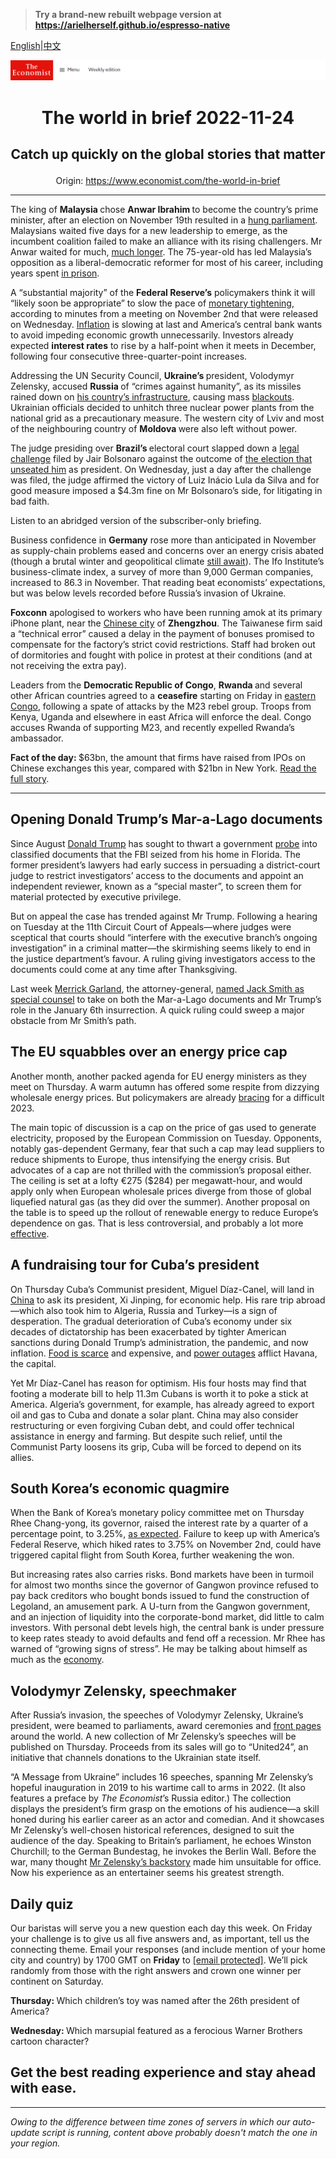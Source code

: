 > **Try a brand-new rebuilt webpage version at https://arielherself.github.io/espresso-native**

[English](https://github.com/arielherself/espresso/blob/main/README.md)|[中文](https://github-com.translate.goog/arielherself/espresso/blob/main/README.md?_x_tr_sl=en&_x_tr_tl=zh-CN&_x_tr_hl=zh-CN&_x_tr_pto=wapp)



![The Economist](menubar.png)

# <p align="center">The world in brief 2022-11-24</p>

## <p align="center">Catch up quickly on the global stories that matter</p>

<p align="center">Origin: <a href="https://www.economist.com/the-world-in-brief">https://www.economist.com/the-world-in-brief</a><hr>

The king of <strong>Malaysia </strong>chose <strong>Anwar Ibrahim </strong>to become the country’s prime minister, after an election on November 19th resulted in a [hung parliament](https://www.economist.com/asia/2022/11/21/a-hung-parliament-in-malaysia-augurs-more-bad-government-and-instability). Malaysians waited five days for a new leadership to emerge, as the incumbent coalition failed to make an alliance with its rising challengers. Mr Anwar waited for much, [much longer](https://www.economist.com/asia/2020/10/03/anwar-ibrahim-is-in-a-familiar-place-close-to-leading-malaysia). The 75-year-old has led Malaysia’s opposition as a liberal-democratic reformer for most of his career, including years spent [in prison](https://www.economist.com/asia/2015/02/12/malaysias-dark-side).

A “substantial majority” of the <strong>Federal Reserve’s</strong> policymakers think it will “likely soon be appropriate” to slow the pace of [monetary tightening](https://www.economist.com/finance-and-economics/2022/11/02/the-fed-delivers-another-jumbo-rate-rise-and-its-far-from-done), according to minutes from a meeting on November 2nd that were released on Wednesday. [Inflation](https://www.economist.com/finance-and-economics/2022/08/05/for-a-change-american-inflation-is-lower-than-expected) is slowing at last and America’s central bank wants to avoid impeding economic growth unnecessarily. Investors already expected <strong>interest rates</strong> to rise by a half-point when it meets in December, following four consecutive three-quarter-point increases.

Addressing the UN Security Council, <strong>Ukraine’s </strong>president, Volodymyr Zelensky, accused <strong>Russia </strong>of “crimes against humanity”, as its missiles rained down on [his country’s infrastructure](https://www.economist.com/europe/2022/10/24/ukraine-races-to-stop-russia-from-destroying-its-power-grid), causing mass [blackouts](https://www.economist.com/europe/2022/11/23/how-ukraine-defies-electricity-blackouts). Ukrainian officials decided to unhitch three nuclear power plants from the national grid as a precautionary measure. The western city of Lviv and most of the neighbouring country of <strong>Moldova </strong>were also left without power.

The judge presiding over <strong>Brazil’s </strong>electoral court slapped down a [legal challenge](https://www.economist.com/the-americas/2022/11/23/jair-bolsonaros-challenge-to-brazils-election-was-rejected) filed by Jair Bolsonaro against the outcome of [the election that unseated him](https://www.economist.com/films/2022/10/31/lula-wins-the-brazilian-election) as president. On Wednesday, just a day after the challenge was filed, the judge affirmed the victory of Luiz Inácio Lula da Silva and for good measure imposed a $4.3m fine on Mr Bolsonaro’s side, for litigating in bad faith.

Listen to an abridged version of the subscriber-only briefing.

Business confidence in <strong>Germany</strong> rose more than anticipated in November as supply-chain problems eased and concerns over an energy crisis abated (though a brutal winter and geopolitical climate [still await](https://www.economist.com/leaders/2022/11/24/europe-frozen-out)). The Ifo Institute’s business-climate index, a survey of more than 9,000 German companies, increased to 86.3 in November. That reading beat economists’ expectations, but was below levels recorded before Russia’s invasion of Ukraine. 

<strong>Foxconn</strong> apologised to workers who have been running amok at its primary iPhone plant, near the [Chinese city](https://www.economist.com/china/2022/11/03/the-chinese-city-that-covid-forgot) of <strong>Zhengzhou</strong>. The Taiwanese firm said a “technical error” caused a delay in the payment of bonuses promised to compensate for the factory’s strict covid restrictions. Staff had broken out of dormitories and fought with police in protest at their conditions (and at not receiving the extra pay).

Leaders from the <strong>Democratic Republic of Congo</strong>, <strong>Rwanda </strong>and several other African countries agreed to a <strong>ceasefire</strong> starting on Friday in [eastern Congo](https://www.economist.com/middle-east-and-africa/2022/09/29/congo-says-martial-law-has-brought-calm-yet-violence-is-rising), following a spate of attacks by the M23 rebel group. Troops from Kenya, Uganda and elsewhere in east Africa will enforce the deal. Congo accuses Rwanda of supporting M23, and recently expelled Rwanda’s ambassador.

<strong>Fact of the day: </strong>$63bn, the amount that firms have raised from IPOs on Chinese exchanges this year, compared with $21bn in New York. [Read the full story](https://www.economist.com/finance-and-economics/2022/11/22/xi-jinpings-big-bang-for-chinese-stockmarkets). 

----------

## Opening Donald Trump’s Mar-a-Lago documents

Since August [Donald Trump](https://www.economist.com/united-states/2022/11/16/donald-trump-declares-that-he-will-make-america-great-again-again) has sought to thwart a government [probe](https://www.economist.com/united-states/2022/08/10/the-raid-on-mar-a-lago-could-shake-americas-foundations) into classified documents that the FBI seized from his home in Florida. The former president’s lawyers had early success in persuading a district-court judge to restrict investigators’ access to the documents and appoint an independent reviewer, known as a “special master”, to screen them for material protected by executive privilege.

But on appeal the case has trended against Mr Trump. Following a hearing on Tuesday at the 11th Circuit Court of Appeals—where judges were sceptical that courts should “interfere with the executive branch’s ongoing investigation” in a criminal matter—the skirmishing seems likely to end in the justice department’s favour. A ruling giving investigators access to the documents could come at any time after Thanksgiving.

Last week [Merrick Garland](https://www.economist.com/united-states/2022/08/17/merrick-garland-is-not-naive-about-political-violence), the attorney-general, [named Jack Smith as special counsel](https://www.economist.com/the-economist-explains/2022/10/05/how-much-legal-jeopardy-is-donald-trump-in) to take on both the Mar-a-Lago documents and Mr Trump’s role in the January 6th insurrection. A quick ruling could sweep a major obstacle from Mr Smith’s path.

## The EU squabbles over an energy price cap

Another month, another packed agenda for EU energy ministers as they meet on Thursday. A warm autumn has offered some respite from dizzying wholesale energy prices. But policymakers are already [bracing](https://www.economist.com/leaders/2022/09/01/how-to-prevent-europes-energy-crunch-spiralling-into-an-economic-crisis) for a difficult 2023.

The main topic of discussion is a cap on the price of gas used to generate electricity, proposed by the European Commission on Tuesday. Opponents, notably gas-dependent Germany, fear that such a cap may lead suppliers to reduce shipments to Europe, thus intensifying the energy crisis. But advocates of a cap are not thrilled with the commission’s proposal either. The ceiling is set at a lofty €275 ($284) per megawatt-hour, and would apply only when European wholesale prices diverge from those of global liquefied natural gas (as they did over the summer). Another proposal on the table is to speed up the rollout of renewable energy to reduce Europe’s dependence on gas. That is less controversial, and probably a lot more [effective](https://www.economist.com/graphic-detail/2022/09/27/the-wrong-way-to-solve-europes-energy-crisis).

## A fundraising tour for Cuba’s president

On Thursday Cuba’s Communist president, Miguel Díaz-Canel, will land in [China](https://www.economist.com/the-americas/2019/09/14/what-a-new-chinese-restaurant-in-havana-says-about-cuba) to ask its president, Xi Jinping, for economic help. His rare trip abroad—which also took him to Algeria, Russia and Turkey—is a sign of desperation. The gradual deterioration of Cuba’s economy under six decades of dictatorship has been exacerbated by tighter American sanctions during Donald Trump’s administration, the pandemic, and now inflation. [Food is scarce](https://www.economist.com/the-americas/2021/07/01/cuba-is-facing-its-worst-shortage-of-food-since-the-1990s) and expensive, and [power outages](https://www.economist.com/the-americas/2022/10/06/cubans-rage-against-the-dying-of-the-light) afflict Havana, the capital.

Yet Mr Díaz-Canel has reason for optimism. His four hosts may find that footing a moderate bill to help 11.3m Cubans is worth it to poke a stick at America. Algeria’s government, for example, has already agreed to export oil and gas to Cuba and donate a solar plant. China may also consider restructuring or even forgiving Cuban debt, and could offer technical assistance in energy and farming. But despite such relief, until the Communist Party loosens its grip, Cuba will be forced to depend on its allies.

## South Korea’s economic quagmire

When the Bank of Korea’s monetary policy committee met on Thursday Rhee Chang-yong, its governor, raised the interest rate by a quarter of a percentage point, to 3.25%, [as expected](https://www.economist.com/finance-and-economics/2022/11/10/interest-rates-have-risen-sharply-but-is-monetary-policy-truly-tight). Failure to keep up with America’s Federal Reserve, which hiked rates to 3.75% on November 2nd, could have triggered capital flight from South Korea, further weakening the won.

But increasing rates also carries risks. Bond markets have been in turmoil for almost two months since the governor of Gangwon province refused to pay back creditors who bought bonds issued to fund the construction of Legoland, an amusement park. A U-turn from the Gangwon government, and an injection of liquidity into the corporate-bond market, did little to calm investors. With personal debt levels high, the central bank is under pressure to keep rates steady to avoid defaults and fend off a recession. Mr Rhee has warned of “growing signs of stress”. He may be talking about himself as much as the [economy](https://www.economist.com/finance-and-economics/2022/03/05/south-koreas-economy-threatens-to-become-like-japans).

## Volodymyr Zelensky, speechmaker

After Russia’s invasion, the speeches of Volodymyr Zelensky, Ukraine’s president, were beamed to parliaments, award ceremonies and [front pages](https://www.economist.com/films/2022/03/28/an-exclusive-interview-with-volodymyr-zelensky) around the world. A new collection of Mr Zelensky’s speeches will be published on Thursday. Proceeds from its sales will go to “United24”, an initiative that channels donations to the Ukrainian state itself. 

“A Message from Ukraine” includes 16 speeches, spanning Mr Zelensky’s hopeful inauguration in 2019 to his wartime call to arms in 2022. (It also features a preface by <em>The Economist</em>’s Russia editor.) The collection displays the president’s firm grasp on the emotions of his audience—a skill honed during his earlier career as an actor and comedian. And it showcases Mr Zelensky’s well-chosen historical references, designed to suit the audience of the day. Speaking to Britain’s parliament, he echoes Winston Churchill; to the German Bundestag, he invokes the Berlin Wall. Before the war, many thought [Mr Zelensky’s backstory](https://www.economist.com/culture/2022/07/07/the-many-lives-of-volodymyr-zelensky) made him unsuitable for office. Now his experience as an entertainer seems his greatest strength.

## Daily quiz

Our baristas will serve you a new question each day this week. On Friday your challenge is to give us all five answers and, as important, tell us the connecting theme. Email your responses (and include mention of your home city and country) by 1700 GMT on <strong>Friday</strong> to [<span class="__cf_email__" data-cfemail="b6e7c3dfccf3c5c6c4d3c5c5d9f6d3d5d9d8d9dbdfc5c298d5d9db">[email&#160;protected]</span>](https://mail.google.com/mail/?view=cm&amp;fs=1&amp;tf=1&amp;to=QuizEspresso@economist.com). We’ll pick randomly from those with the right answers and crown one winner per continent on Saturday.  


<strong>Thursday: </strong>Which children’s toy was named after the 26th president of America?

<strong>Wednesday: </strong>Which marsupial featured as a ferocious Warner Brothers cartoon character?

## Get the best reading experience and stay ahead with ease.

----------

*Owing to the difference between time zones of servers in which our auto-update script is running, content above probably doesn't match the one in your region.*
